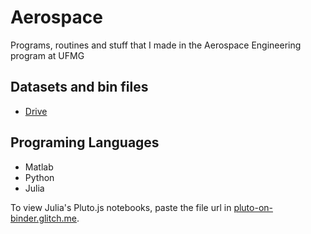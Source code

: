 # Aerospace
Programs, routines and stuff that I made in the Aerospace Engineering program at UFMG

## Datasets and bin files
- [Drive](https://drive.google.com/drive/folders/1a_i9AE-tTvpcDor9Qgo0gPjkpNXTuQqh?usp=sharing)

## Programing Languages

- Matlab
- Python
- Julia

To view Julia's Pluto.js notebooks, paste the file url in [pluto-on-binder.glitch.me](http://pluto-on-binder.glitch.me/).
